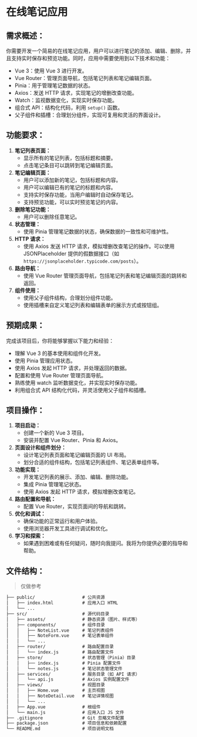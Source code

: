 # 在线笔记应用



## 需求概述：

你需要开发一个简易的在线笔记应用，用户可以进行笔记的添加、编辑、删除，并且支持实时保存和预览功能。同时，应用中需要使用到以下技术和功能：

- Vue 3：使用 Vue 3 进行开发。
- Vue Router：管理页面导航，包括笔记列表和笔记编辑页面。
- Pinia：用于管理笔记数据的状态。
- Axios：发送 HTTP 请求，实现笔记的增删改查功能。
- Watch：监视数据变化，实现实时保存功能。
- 组合式 API：结构化代码，利用 `setup()` 函数。
- 父子组件和插槽：合理划分组件，实现可复用和灵活的界面设计。

## 功能要求：

1. **笔记列表页面：**
   - 显示所有的笔记列表，包括标题和摘要。
   - 点击笔记条目可以跳转到笔记编辑页面。
2. **笔记编辑页面：**
   - 用户可以添加新的笔记，包括标题和内容。
   - 用户可以编辑已有的笔记的标题和内容。
   - 支持实时保存功能，当用户编辑时自动保存笔记。
   - 支持预览功能，可以实时预览笔记的内容。
3. **删除笔记功能：**
   - 用户可以删除任意笔记。
4. **状态管理：**
   - 使用 Pinia 管理笔记数据的状态，确保数据的一致性和可维护性。
5. **HTTP 请求：**
   - 使用 Axios 发送 HTTP 请求，模拟增删改查笔记的操作。可以使用 JSONPlaceholder 提供的假数据接口（如 `https://jsonplaceholder.typicode.com/posts`）。
6. **路由导航：**
   - 使用 Vue Router 管理页面导航，包括笔记列表和笔记编辑页面的跳转和返回。
7. **组件使用：**
   - 使用父子组件结构，合理划分组件功能。
   - 使用插槽来自定义笔记列表和编辑表单的展示方式或按钮组。

## 预期成果：

完成该项目后，你将能够掌握以下能力和经验：

- 理解 Vue 3 的基本使用和组件化开发。
- 使用 Pinia 管理应用状态。
- 使用 Axios 发起 HTTP 请求，并处理返回的数据。
- 配置和使用 Vue Router 管理页面导航。
- 熟练使用 watch 监听数据变化，并实现实时保存功能。
- 利用组合式 API 结构化代码，并灵活使用父子组件和插槽。

## 项目操作：

1. **项目启动：**
   - 创建一个新的 Vue 3 项目。
   - 安装并配置 Vue Router、Pinia 和 Axios。
2. **页面设计和组件划分：**
   - 设计笔记列表页面和笔记编辑页面的 UI 布局。
   - 划分合适的组件结构，包括笔记列表组件、笔记表单组件等。
3. **功能实现：**
   - 开发笔记列表的展示、添加、编辑、删除功能。
   - 集成 Pinia 管理笔记状态。
   - 使用 Axios 发起 HTTP 请求，模拟增删改查笔记。
4. **路由配置和导航：**
   - 配置 Vue Router，实现页面间的导航和跳转。
5. **优化和调试：**
   - 确保功能的正常运行和用户体验。
   - 使用浏览器开发工具进行调试和优化。
6. **学习和探索：**
   - 如果遇到困难或有任何疑问，随时向我提问。我将为你提供必要的指导和帮助。



## 文件结构：

> 仅做参考

```txt
├── public/                  # 公共资源
│   ├── index.html           # 应用入口 HTML
│   └── ...
├── src/                     # 源代码目录
│   ├── assets/              # 静态资源（图片、样式等）
│   ├── components/          # 组件目录
│   │   ├── NoteList.vue     # 笔记列表组件
│   │   ├── NoteForm.vue     # 笔记表单组件
│   │   └── ...
│   ├── router/              # 路由配置目录
│   │   └── index.js         # 路由配置文件
│   ├── store/               # 状态管理（Pinia）目录
│   │   ├── index.js         # Pinia 配置文件
│   │   └── notes.js         # 笔记状态管理文件
│   ├── services/            # 服务目录（如 API 请求）
│   │   └── api.js           # Axios 实例配置文件
│   ├── views/               # 视图目录
│   │   ├── Home.vue         # 主页视图
│   │   ├── NoteDetail.vue   # 笔记详情视图
│   │   └── ...
│   ├── App.vue              # 根组件
│   └── main.js              # 应用入口 JS 文件
├── .gitignore               # Git 忽略文件配置
├── package.json             # 项目信息和依赖配置
└── README.md                # 项目说明文档
```





